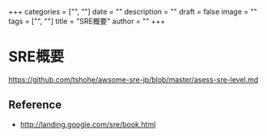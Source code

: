 +++
categories = ["", ""]
date = ""
description = ""
draft = false
image = ""
tags = ["", ""]
title = "SRE概要"
author = ""
+++

# SRE概要

https://github.com/tshohe/awsome-sre-jp/blob/master/asess-sre-level.md

## Reference

- http://landing.google.com/sre/book.html
